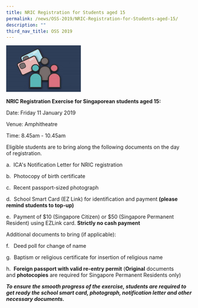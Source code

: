 ```yaml
---
title: NRIC Registration for Students aged 15
permalink: /news/OSS-2019/NRIC-Registration-for-Students-aged-15/
description: ""
third_nav_title: OSS 2019
---
```

<img style="width:40%;height:50%" src="/images/News%20and%20Announcements/2019/NRIC%20Regis%20for%20Studnts%20aged%2015/NRIC.jpg">

**NRIC Registration Exercise for Singaporean students aged 15:**

Date: Friday 11 January 2019

Venue: Amphitheatre

Time: 8.45am - 10.45am

  

Eligible students are to bring along the following documents on the day of registration.

a.  ICA's Notification Letter for NRIC registration

b.  Photocopy of birth certificate

c.  Recent passport-sized photograph    

d.  School Smart Card (EZ Link) for identification and payment **(please remind students to top-up)**

e.  Payment of $10 (Singapore Citizen) or $50 (Singapore Permanent Resident) using EZLink card. **Strictly no cash payment**

Additional documents to bring (if applicable):

f.   Deed poll for change of name

g.  Baptism or religious certificate for insertion of religious name

h.  **Foreign passport with valid re-entry permit** (**Original** documents and **photocopies** are required for Singapore Permanent Residents only) 

_**To ensure the smooth progress of the exercise, students are required to get ready the school smart card, photograph, notification letter and other necessary documents.**_